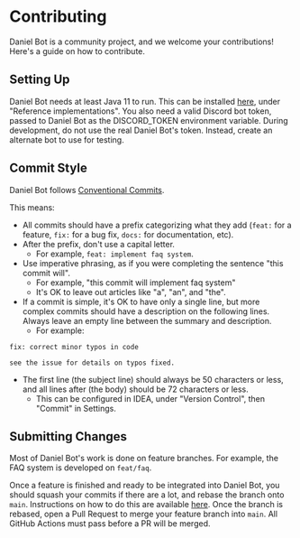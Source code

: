 # Contributing
Daniel Bot is a community project, and we welcome your contributions! Here's a guide on how to contribute.

## Setting Up
Daniel Bot needs at least Java 11 to run. This can be installed [here](https://jdk.java.net/), under "Reference
implementations". You also need a valid Discord bot token, passed to Daniel Bot as the DISCORD_TOKEN environment
variable. During development, do not use the real Daniel Bot's token. Instead, create an alternate bot to use for
testing.

## Commit Style
Daniel Bot follows [Conventional Commits](https://www.conventionalcommits.org/en/v1.0.0/).

This means:

- All commits should have a prefix categorizing what they add (`feat:` for a feature, `fix:` for a 
  bug fix, `docs:` for documentation, etc).
- After the prefix, don't use a capital letter.
  - For example, `feat: implement faq system`.
- Use imperative phrasing, as if you were completing the sentence "this commit will".
  - For example, "this commit will implement faq system"
  - It's OK to leave out articles like "a", "an", and "the".
- If a commit is simple, it's OK to have only a single line, but more complex commits should have a description on the
  following lines. Always leave an empty line between the summary and description.
  - For example:
```
fix: correct minor typos in code

see the issue for details on typos fixed.
```
- The first line (the subject line) should always be 50 characters or less, and all lines after (the body) should be 72
  characters or less.
  - This can be configured in IDEA, under "Version Control", then "Commit" in Settings.

## Submitting Changes
Most of Daniel Bot's work is done on feature branches. For example, the FAQ system is developed on `feat/faq`.

Once a feature is finished and ready to be integrated into Daniel Bot, you should squash your commits if there are a
lot, and rebase the branch onto `main`. Instructions on how to do this are available
[here](/docs/dev/rebase-and-squash.md). Once the branch is rebased, open a Pull Request to merge your feature branch
into `main`. All GitHub Actions must pass before a PR will be merged.
